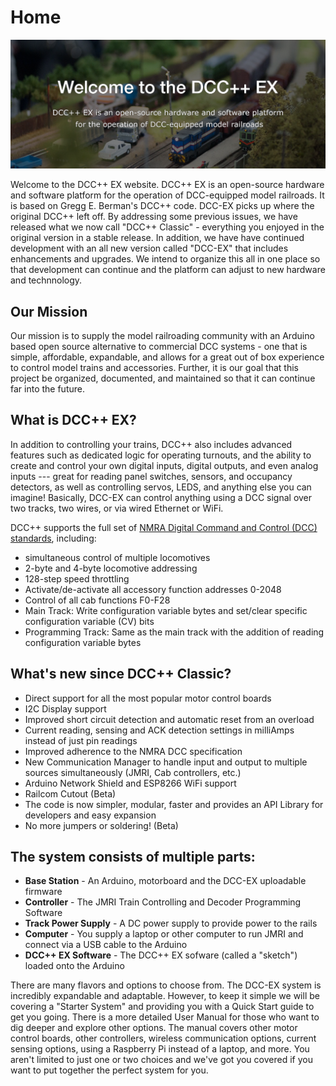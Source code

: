 # Home

![welcome](images/home_welcm.png)

Welcome to the DCC++ EX website. DCC++ EX is an open-source hardware and software platform for the operation of DCC-equipped model railroads. It is based on Gregg E. Berman's DCC++ code. DCC-EX picks up where the original DCC++ left off. By addressing some previous issues, we have released what we now call "DCC++ Classic" - everything you enjoyed in the original version in a stable release. In addition, we have have continued development with an all new version called "DCC-EX" that includes enhancements and upgrades. We intend to organize this all in one place so that development can continue and the platform can adjust to new hardware and technnology.

## Our Mission
Our mission is to supply the model railroading community with an Arduino based open source alternative to commercial DCC systems - one that is simple, affordable, expandable, and allows for a great out of box experience to control model trains and accessories. Further, it is our goal that this project be organized, documented, and maintained so that it can continue far into the future.

## What is DCC++ EX?

In addition to controlling your trains, DCC++ also includes advanced features such as dedicated logic for operating turnouts, and the ability to create and control your own digital inputs, digital outputs, and even analog inputs --- great for reading panel switches, sensors, and occupancy detectors, as well as controlling servos, LEDS, and anything else you can imagine! Basically, DCC-EX can control anything using a DCC signal over two tracks, two wires, or via wired Ethernet or WiFi.

DCC++ supports the full set of [NMRA Digital Command and Control (DCC) standards](http://www.nmra.org/dcc-working-group "NMRA DCC Working Group"), including:

* simultaneous control of multiple locomotives
* 2-byte and 4-byte locomotive addressing
* 128-step speed throttling
* Activate/de-activate all accessory function addresses 0-2048
* Control of all cab functions F0-F28
* Main Track: Write configuration variable bytes and set/clear specific configuration variable (CV) bits
* Programming Track: Same as the main track with the addition of reading configuration variable bytes

## What's new since DCC++ Classic?

* Direct support for all the most popular motor control boards
* I2C Display support
* Improved short circuit detection and automatic reset from an overload
* Current reading, sensing and ACK detection settings in milliAmps instead of just pin readings
* Improved adherence to the NMRA DCC specification
* New Communication Manager to handle input and output to multiple sources simultaneously (JMRI, Cab controllers, etc.)
* Arduino Network Shield and ESP8266 WiFi support
* Railcom Cutout (Beta)
* The code is now simpler, modular, faster and provides an API Library for developers and easy expansion
* No more jumpers or soldering! (Beta)

## The system consists of multiple parts:

* __Base Station__ - An Arduino, motorboard and the DCC-EX uploadable firmware
* __Controller__ - The JMRI Train Controlling and Decoder Programming Software
* __Track Power Supply__ - A DC power supply to provide power to the rails
* __Computer__ - You supply a laptop or other computer to run JMRI and connect via a USB cable to the Arduino
* __DCC++ EX Software__ - The DCC++ EX sofware (called a "sketch") loaded onto the Arduino

There are many flavors and options to choose from. The DCC-EX system is incredibly expandable and adaptable. However, to keep it simple we will be covering a "Starter System" and providing you with a Quick Start guide to get you going. There is a more detailed User Manual for those who want to dig deeper and explore other options. The manual covers other motor control boards, other controllers, wireless communication options, current sensing options, using a Raspberry Pi instead of a laptop, and more. You aren't limited to just one or two choices and we've got you covered if you want to put together the perfect system for you.